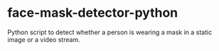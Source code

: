 # face-mask-detector-python
Python script to detect whether a person is wearing a mask in a static image or a video stream.
